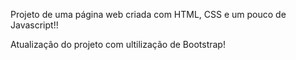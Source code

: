Projeto de uma página web criada com HTML, CSS e um pouco de Javascript!!

Atualização do projeto com ultilização de Bootstrap!
